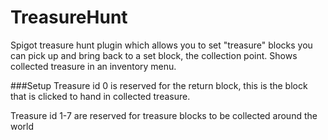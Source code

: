 # TreasureHunt
Spigot treasure hunt plugin which allows you to set "treasure" blocks you can pick up and bring back to a set block, the collection point. Shows collected treasure in an inventory menu.

###Setup
Treasure id 0 is reserved for the return block, this is the block that is clicked to hand in collected treasure.

Treasure id 1-7 are reserved for treasure blocks to be collected around the world